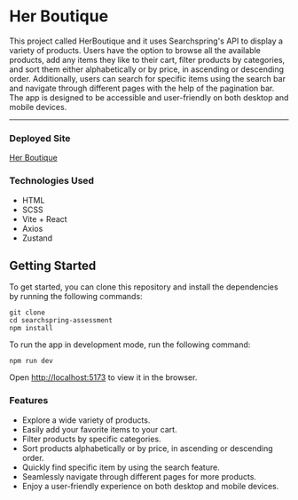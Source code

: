 # Her Boutique

This project called HerBoutique and it uses Searchspring's API to display a variety of products. Users have the option to browse all the available products, add any items they like to their cart, filter products by categories, and sort them either alphabetically or by price, in ascending or descending order. Additionally, users can search for specific items using the search bar and navigate through different pages with the help of the pagination bar. The app is designed to be accessible and user-friendly on both desktop and mobile devices.

<hr />

### Deployed Site

[Her Boutique](https://herboutique.netlify.app/)

### Technologies Used

- HTML
- SCSS
- Vite + React
- Axios
- Zustand

## Getting Started

To get started, you can clone this repository and install the dependencies by running the following commands:

```
git clone
cd searchspring-assessment
npm install
```

To run the app in development mode, run the following command:

```
npm run dev
```

Open [http://localhost:5173](http://localhost:5173) to view it in the browser.

### Features

- Explore a wide variety of products.
- Easily add your favorite items to your cart.
- Filter products by specific categories.
- Sort products alphabetically or by price, in ascending or descending order.
- Quickly find specific item by using the search feature.
- Seamlessly navigate through different pages for more products.
- Enjoy a user-friendly experience on both desktop and mobile devices.
